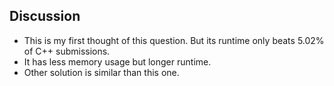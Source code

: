 ## Discussion

- This is  my first thought of this question. But its runtime only beats 5.02% of C++ submissions.
- It has less memory usage but longer runtime.
- Other solution is similar than this one.